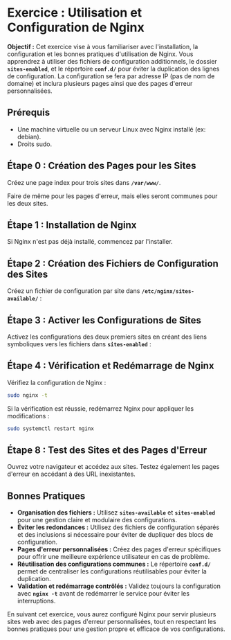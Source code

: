 
# Exercice : Utilisation et Configuration de Nginx

**Objectif :** Cet exercice vise à vous familiariser avec l'installation, la configuration et les bonnes pratiques d'utilisation de Nginx. Vous apprendrez à utiliser des fichiers de configuration additionnels, le dossier __`sites-enabled`__, et le répertoire __`conf.d/`__ pour éviter la duplication des lignes de configuration. La configuration se fera par adresse IP (pas de nom de domaine) et inclura plusieurs pages ainsi que des pages d'erreur personnalisées.

## Prérequis

- Une machine virtuelle ou un serveur Linux avec Nginx installé (ex: debian).
- Droits sudo.

## Étape 0 : Création des Pages pour les Sites

Créez une page index pour trois sites dans __``/var/www/``__.

Faire de même pour les pages d'erreur, mais elles seront communes pour les deux sites.

## Étape 1 : Installation de Nginx

Si Nginx n'est pas déjà installé, commencez par l'installer.

## Étape 2 : Création des Fichiers de Configuration des Sites

Créez un fichier de configuration par site dans __`/etc/nginx/sites-available/`__ :


## Étape 3 : Activer les Configurations de Sites

Activez les configurations des deux premiers sites en créant des liens symboliques vers les fichiers dans __`sites-enabled`__ :

## Étape 4 : Vérification et Redémarrage de Nginx

Vérifiez la configuration de Nginx :

```bash
sudo nginx -t
```

Si la vérification est réussie, redémarrez Nginx pour appliquer les modifications :

```bash
sudo systemctl restart nginx
```

## Étape 8 : Test des Sites et des Pages d'Erreur

Ouvrez votre navigateur et accédez aux sites. Testez également les pages d'erreur en accédant à des URL inexistantes.

## Bonnes Pratiques

- **Organisation des fichiers :** Utilisez __`sites-available`__ et __`sites-enabled`__ pour une gestion claire et modulaire des configurations.
- **Éviter les redondances :** Utilisez des fichiers de configuration séparés et des inclusions si nécessaire pour éviter de dupliquer des blocs de configuration.
- **Pages d'erreur personnalisées :** Créez des pages d'erreur spécifiques pour offrir une meilleure expérience utilisateur en cas de problème.
- **Réutilisation des configurations communes :** Le répertoire __`conf.d/`__ permet de centraliser les configurations réutilisables pour éviter la duplication.
- **Validation et redémarrage contrôlés :** Validez toujours la configuration avec __`nginx -t`__ avant de redémarrer le service pour éviter les interruptions.

En suivant cet exercice, vous aurez configuré Nginx pour servir plusieurs sites web avec des pages d'erreur personnalisées, tout en respectant les bonnes pratiques pour une gestion propre et efficace de vos configurations.
